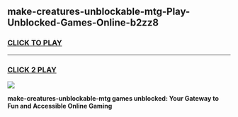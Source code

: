 
## make-creatures-unblockable-mtg-Play-Unblocked-Games-Online-b2zz8
<h3>
<a href="https://premium76.site?title=make-creatures-unblockable-mtg&ref=25A">CLICK TO PLAY</a></h3>
<hr>

<h3>
<a href="https://premium76.site?title=make-creatures-unblockable-mtg&ref=25A">CLICK 2 PLAY</a>
  
</h3>

<a href="https://premium76.site?title=make-creatures-unblockable-mtg&ref=25A"><img src="https://clearcache.store/games.png"></a>


**make-creatures-unblockable-mtg games unblocked: Your Gateway to Fun and Accessible Online Gaming**
